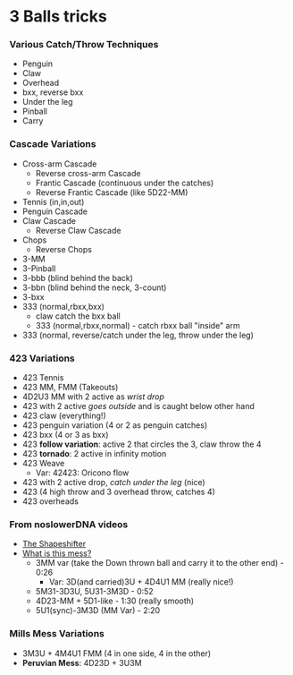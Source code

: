 # 3 Balls tricks

### Various Catch/Throw Techniques

- Penguin
- Claw
- Overhead
- bxx, reverse bxx
- Under the leg
- Pinball
- Carry

### Cascade Variations

- Cross-arm Cascade
  - Reverse cross-arm Cascade
  - Frantic Cascade (continuous under the catches)
  - Reverse Frantic Cascade (like 5D22-MM)
- Tennis (in,in,out)
- Penguin Cascade
- Claw Cascade
  - Reverse Claw Cascade
- Chops
  - Reverse Chops
- 3-MM
- 3-Pinball
- 3-bbb (blind behind the back)
- 3-bbn (blind behind the neck, 3-count)
- 3-bxx
- 333 (normal,rbxx,bxx)
  - claw catch the bxx ball
  - 333 (normal,rbxx,normal) - catch rbxx ball "inside" arm
- 333 (normal, reverse/catch under the leg, throw under the leg)

### 423 Variations

- 423 Tennis
- 423 MM, FMM (Takeouts)
- 4D2U3 MM with 2 active as *wrist drop*
- 423 with 2 active *goes outside* and is caught below other hand
- 423 claw (everything!)
- 423 penguin variation (4 or 2 as penguin catches)
- 423 bxx (4 or 3 as bxx)
- 423 **follow variation**: active 2 that circles the 3, claw throw the 4
- 423 **tornado**: 2 active in infinity motion
- 423 Weave
  - Var: 42423: Oricono flow
- 423 with 2 active drop, *catch under the leg* (nice)
- 423 (4 high throw and 3 overhead throw, catches 4)
- 423 overheads

### From noslowerDNA videos

- [The Shapeshifter](https://www.youtube.com/watch?v=Wrbzlipw0gA)
- [What is this mess?](https://www.youtube.com/watch?v=cUfOLJbIMQ4)
  - 3MM var (take the Down thrown ball and carry it to the other end) - 0:26
    - Var: 3D(and carried)3U + 4D4U1 MM (really nice!)
  - 5M31-3D3U, 5U31-3M3D - 0:52
  - 4D23-MM + 5D1-like  - 1:30 (really smooth)
  - 5U1(sync)-3M3D (MM Var) - 2:20

### Mills Mess Variations

- 3M3U + 4M4U1 FMM (4 in one side, 4 in the other)
- **Peruvian Mess**: 4D23D + 3U3M 



